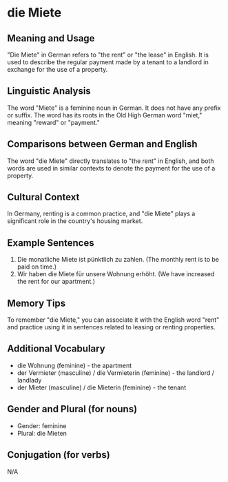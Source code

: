 # die Miete
## Meaning and Usage
"Die Miete" in German refers to "the rent" or "the lease" in English. It is used to describe the regular payment made by a tenant to a landlord in exchange for the use of a property.

## Linguistic Analysis
The word "Miete" is a feminine noun in German. It does not have any prefix or suffix. The word has its roots in the Old High German word "miet," meaning "reward" or "payment."

## Comparisons between German and English
The word "die Miete" directly translates to "the rent" in English, and both words are used in similar contexts to denote the payment for the use of a property.

## Cultural Context
In Germany, renting is a common practice, and "die Miete" plays a significant role in the country's housing market.

## Example Sentences
1. Die monatliche Miete ist pünktlich zu zahlen. (The monthly rent is to be paid on time.)
2. Wir haben die Miete für unsere Wohnung erhöht. (We have increased the rent for our apartment.)

## Memory Tips
To remember "die Miete," you can associate it with the English word "rent" and practice using it in sentences related to leasing or renting properties.

## Additional Vocabulary
- die Wohnung (feminine) - the apartment
- der Vermieter (masculine) / die Vermieterin (feminine) - the landlord / landlady
- der Mieter (masculine) / die Mieterin (feminine) - the tenant

## Gender and Plural (for nouns)
- Gender: feminine
- Plural: die Mieten

## Conjugation (for verbs)
N/A